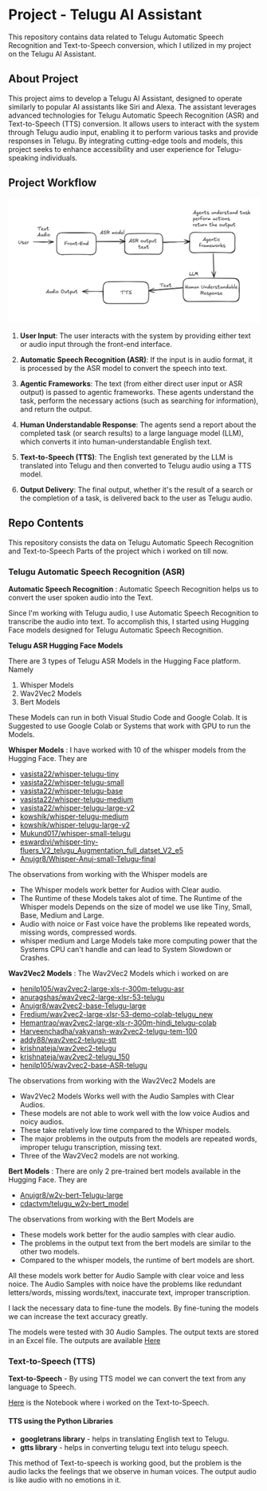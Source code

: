 # Project - Telugu AI Assistant

This repository contains data related to Telugu Automatic Speech Recognition and Text-to-Speech conversion, which I utilized in my project on the Telugu AI Assistant.

## About Project
This project aims to develop a Telugu AI Assistant, designed to operate similarly to popular AI assistants like Siri and Alexa. The assistant leverages advanced technologies for Telugu Automatic Speech Recognition (ASR) and Text-to-Speech (TTS) conversion. It allows users to interact with the system through Telugu audio input, enabling it to perform various tasks and provide responses in Telugu. By integrating cutting-edge tools and models, this project seeks to enhance accessibility and user experience for Telugu-speaking individuals.

## Project Workflow

![Alt Text](./Image/workflow.png)

1. **User Input**: The user interacts with the system by providing either text or audio input through the front-end interface.

2. **Automatic Speech Recognition (ASR)**: If the input is in audio format, it is processed by the ASR model to convert the speech into text.

3. **Agentic Frameworks**: The text (from either direct user input or ASR output) is passed to agentic frameworks. These agents understand the task, perform the necessary actions (such as searching for information), and return the output.

4. **Human Understandable Response**: The agents send a report about the completed task (or search results) to a large language model (LLM), which converts it into human-understandable English text.

5. **Text-to-Speech (TTS)**: The English text generated by the LLM is translated into Telugu and then converted to Telugu audio using a TTS model.

6. **Output Delivery**: The final output, whether it's the result of a search or the completion of a task, is delivered back to the user as Telugu audio.


## Repo Contents

This repository consists the data on Telugu Automatic Speech Recognition and Text-to-Speech Parts of the project which i worked on till now.

### Telugu Automatic Speech Recognition (ASR)

**Automatic Speech Recognition** : Automatic Speech Recognition helps us to convert the user spoken audio into the Text.

Since I'm working with Telugu audio, I use Automatic Speech Recognition to transcribe the audio into text. To accomplish this, I started using Hugging Face models designed for Telugu Automatic Speech Recognition.

**Telugu ASR Hugging Face Models** 

There are 3 types of Telugu ASR Models in the Hugging Face platform.
Namely
  1. Whisper Models
  2. Wav2Vec2 Models
  3. Bert Models

These Models can run in both Visual Studio Code and Google Colab. It is Suggested to use Google Colab or Systems that work with GPU to run the Models.

**Whisper Models** : I have worked with 10 of the whisper models from the Hugging Face.
They are
  - [vasista22/whisper-telugu-tiny](https://huggingface.co/vasista22/whisper-telugu-tiny)
  - [vasista22/whisper-telugu-small](https://huggingface.co/vasista22/whisper-telugu-small)
  - [vasista22/whisper-telugu-base](https://huggingface.co/vasista22/whisper-telugu-base)
  - [vasista22/whisper-telugu-medium](https://huggingface.co/vasista22/whisper-telugu-medium)
  - [vasista22/whisper-telugu-large-v2](https://huggingface.co/vasista22/whisper-telugu-large-v2)
  - [kowshik/whisper-telugu-medium](https://huggingface.co/kowshik/whisper-telugu-medium)
  - [kowshik/whisper-telugu-large-v2](https://huggingface.co/kowshik/whisper-telugu-large-v2)
  - [Mukund017/whisper-small-telugu](https://huggingface.co/Mukund017/whisper-small-telugu)
  - [eswardivi/whisper-tiny-fluers_V2_telugu_Augmentation_full_datset_V2_e5](https://huggingface.co/eswardivi/whisper-tiny-fluers_V2_telugu_Augmentation_full_datset_V2_e5)
  - [Anujgr8/Whisper-Anuj-small-Telugu-final](https://huggingface.co/Anujgr8/Whisper-Anuj-small-Telugu-final)

The observations from working with the Whisper models are
  - The Whisper models work better for Audios with Clear audio.
  - The Runtime of these Models takes alot of time. The Runtime of the Whisper models Depends on the size of model we use like Tiny, Small, Base, Medium and Large.
  - Audio with noice or Fast voice have the problems like repeated words, missing words, compressed words.
  - whisper medium and Large Models take more computing power that the Systems CPU can't handle and can lead to System Slowdown or Crashes.


**Wav2Vec2 Models** : The Wav2Vec2 Models which i worked on are
  - [henilp105/wav2vec2-large-xls-r-300m-telugu-asr](https://huggingface.co/henilp105/wav2vec2-large-xls-r-300m-telugu-asr)
  - [anuragshas/wav2vec2-large-xlsr-53-telugu](https://huggingface.co/henilp105/wav2vec2-large-xls-r-300m-telugu-asr)
  - [Anujgr8/wav2vec2-base-Telugu-large](https://huggingface.co/Anujgr8/wav2vec2-base-Telugu-large)
  - [Fredium/wav2vec2-large-xlsr-53-demo-colab-telugu_new](https://huggingface.co/Fredium/wav2vec2-large-xlsr-53-demo-colab-telugu_new)
  - [Hemantrao/wav2vec2-large-xls-r-300m-hindi_telugu-colab](https://huggingface.co/Hemantrao/wav2vec2-large-xls-r-300m-hindi_telugu-colab)
  - [Harveenchadha/vakyansh-wav2vec2-telugu-tem-100](https://huggingface.co/Harveenchadha/vakyansh-wav2vec2-telugu-tem-100)
  - [addy88/wav2vec2-telugu-stt](https://huggingface.co/addy88/wav2vec2-telugu-stt)
  - [krishnateja/wav2vec2-telugu](https://huggingface.co/krishnateja/wav2vec2-telugu)
  - [krishnateja/wav2vec2-telugu_150](https://huggingface.co/krishnateja/wav2vec2-telugu_150)
  - [henilp105/wav2vec2-base-ASR-telugu](https://huggingface.co/henilp105/wav2vec2-base-ASR-telugu)

The observations from working with the Wav2Vec2 Models are
  - Wav2Vec2 Models Works well with the Audio Samples with Clear Audios.
  - These models are not able to work well with the low voice Audios and noicy audios.
  - These take relatively low time compared to the Whisper models.
  - The major problems in the outputs from the models are repeated words, improper telugu transcription, missing text.
  - Three of the Wav2Vec2 models are not working.

**Bert Models** : There are only 2 pre-trained bert models available in the Hugging Face.
They are
  - [Anujgr8/w2v-bert-Telugu-large](https://huggingface.co/Anujgr8/w2v-bert-Telugu-large)
  - [cdactvm/telugu_w2v-bert_model](https://huggingface.co/cdactvm/telugu_w2v-bert_model)

The observations from working with the Bert Models are
  - These models work better for the audio samples with clear audio.
  - The problems in the output text from the bert models are similar to the other two models.
  - Compared to the whisper models, the runtime of bert models are short.

All these models work better for Audio Sample with clear voice and less noice. The Audio Samples with noice have the problems like redundant letters/words, missing words/text, inaccurate text, improper transcription.

I lack the necessary data to fine-tune the models. By fine-tuning the models we can increase the text accuracy greatly.

The models were tested with 30 Audio Samples. The output texts are stored in an Excel file. The outputs are available [Here](https://code.swecha.org/SrimanTetali/Telugu-ASR-Models/-/blob/main/Telugu%20ASR%20Models.xlsx)


### Text-to-Speech (TTS)

**Text-to-Speech** - By using TTS model we can convert the text from any language to Speech.

[Here](https://code.swecha.org/SrimanTetali/Telugu-ASR-Models/-/blob/main/TTS.ipynb) is the Notebook where i worked on the Text-to-Speech.

#### TTS using the Python Libraries
  - **googletrans library** - helps in translating English text to Telugu.
  - **gtts library** - helps in converting telugu text into telugu speech.

This method of Text-to-speech is working good, but the problem is the audio lacks the feelings that we observe in human voices. The output audio is like audio with no emotions in it. 
